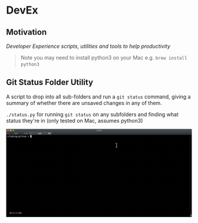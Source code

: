 # DevEx 

## Motivation

_Developer Experience scripts, utilities and tools to help productivity_

> Note you may need to install python3 on your Mac e.g. `brew install python3`
 
## Git Status Folder Utility

A script to drop into all sub-folders and run a `git status` command, giving a summary of whether there are unsaved changes in any of them.

`./status.py` for running `git status` on any subfolders and finding what status they're in (only tested on Mac, assumes python3)

![Git Status Folders Demo](./git-status-folders-demo.gif)

